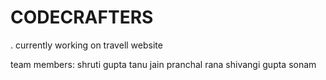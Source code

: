 # CODECRAFTERS
. currently working on travell website



team members:
shruti gupta
tanu jain
pranchal rana
shivangi gupta
sonam
